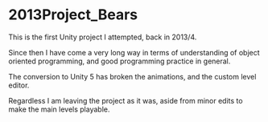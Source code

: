 # 2013Project_Bears

This is the first Unity project I attempted, back in 2013/4.

Since then I have come a very long way in terms of understanding of object oriented programming, and good programming practice in general.

The conversion to Unity 5 has broken the animations, and the custom level editor.

Regardless I am leaving the project as it was, aside from minor edits to make the main levels playable.
